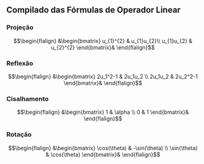 ## Compilado das Fórmulas de Operador Linear

### Projeção

```math
\begin{flalign}
&\begin{bmatrix}
u_{1}^{2} & u_{1}u_{2}\\
u_{1}u_{2} & u_{2}^{2}
\end{bmatrix}&
\end{flalign}
```

### Reflexão

```math
\begin{flalign}
&\begin{bmatrix}
2u_1^2-1 & 2u_1u_2 \\
2u_1u_2 & 2u_2^2-1
\end{bmatrix}&
\end{flalign}
```

### Cisalhamento

```math
\begin{flalign}
&\begin{bmatrix}
1 & \alpha \\
0 & 1
\end{bmatrix}&
\end{flalign}
```

### Rotação

```math
\begin{flalign}
&\begin{bmatrix}
\cos(\theta) & -\sin(\theta) \\
\sin(\theta) & \cos(\theta)
\end{bmatrix}&
\end{flalign}
```
